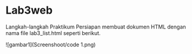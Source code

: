 # Lab3web

Langkah-langkah Praktikum
Persiapan membuat dokumen HTML dengan nama file lab3_list.html seperti berikut.

![gambar1](Screenshoot/code 1.png)

